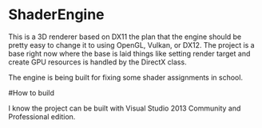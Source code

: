 # ShaderEngine

This is a 3D renderer based on DX11 the plan that the engine should be pretty easy to change it to using OpenGL, Vulkan, or DX12.
The project is a base right now where the base is laid things like setting render target and create GPU resources is handled by
the DirectX class.

The engine is being built for fixing some shader assignments in school.

#How to build

I know the project can be built with Visual Studio 2013 Community and Professional edition.
